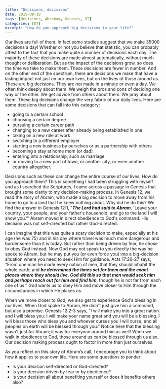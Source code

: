 ```yaml
---
title: "Decisions, decisions"
date: 2019-09-18
tags: [decisions, Abraham, Genesis, OT]
categories: [OT]
excerpt: "How do you approach big decisions in your life?"
---
```


Our lives are full of them. In fact some studies suggest that we make 35000 decisions a day! 
Whether or not you believe that statistic, you can probably attest to the fact that you make quite a number of decisions each day. 
The majority of these decisions are made almost automatically, without much thought or deliberation. 
But as the impact of the decisions grow, so does the time we take to make them. 
These decisions are fewer in number. And on the other end of the spectrum, 
there are decisions we make that have a lasting impact not just on our own lives, 
but on the lives of those around us. These are big decisions. 
They are not made in a minute or even a day. 
We often think deeply about them. We weigh the pros and cons of deciding one way or the other. 
We get advice from others about them. We pray about them. 
These big decisions change the very fabric of our daily lives. Here are some decisions that can fall into this category:
  - going to a certain school
  - choosing a certain degree
  - pursuing a certain career path
  - changing to a new career after already being established in one
  - taking on a new role at work
  - switching to a different employer
  - starting a new business by ourselves or as a partnership with others
  - becoming a stay at home mom (or dad)
  - entering into a relationship, such as marriage
  - or moving to a new part of town, or another city, or even another country altogether.

Decisions such as these can change the entire course of our lives. How do you approach them? 
This is something I had been struggling with myself and as I searched the Scriptures, 
I came across a passage in Genesis that brought some clarity to my decision-making process. 
In Genesis 12, we read the story of Abram, who made a big decision to move away from his home to 
go to a land that he knew nothing about. Why did he do this? 
We find the answer in Genesis 12:1, "***The Lord had said to Abram***, 
'Leave your country, your people, and your father's household, and go to the land I will show you.'" 
Abram moved in direct obedience to God's command. His decision was not self-directed but rather God-directed. 

I can imagine that this was quite a scary decision to make, especially at his age (he was 75) 
and in his day where travel was much more dangerous and burdensome than it is today. 
But rather than being driven by fear, he chose to obey God instead. 
Now God may not speak to you directly the way he spoke to Abram, but he may put you (or even force you) 
into a big-decision situation where you need to seek Him for guidance. 
Acts 17:26-27 says, "From one man he made every nation of men, that they should inhabit the whole earth; 
and ***he determined the times set for them and the exact places where they should live. 
God did this so that men would seek him and perhaps reach out for him and find him***, though he is not far from each one of us." 
God wants us to obey Him and move closer to Him through the circumstances in which He places us.

When we move closer to God, we also get to experience God's blessing in our lives.
When God spoke to Abram, He didn't just give him a command, but also a promise. 
Genesis 12:2-3 says, "I will make you into a great nation and I will bless you; 
I will make your name great and you will be a blessing. I will bless those who bless you and whoever curses you 
I will curse; and all peoples on earth will be blessed through you." 
Notice here that the blessing wasn't just for Abram; it was for everyone around him as well! 
When we walk in obedience to God, those around us can be blessed through us also. 
Our decision making process ought to factor in more than just ourselves.

As you reflect on this story of Abram’s call, I encourage you to think about how it applies to your own life. 
Here are some questions to ponder:
- Is your decision self-directed or God-directed?
- Is your decision driven by fear or by obedience?
- Is your decision all about benefiting yourself or does it benefits others also?
